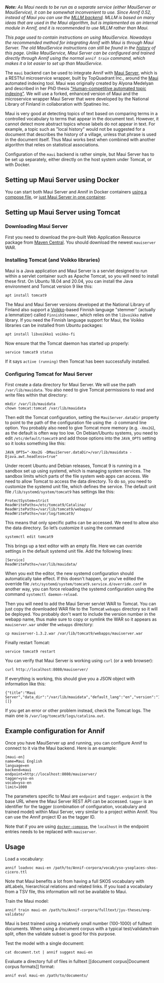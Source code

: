 _**Note:** 
As Maui needs to be run as a separate service (either MauiServer or MauiService), it can be somewhat inconvenient to use. Since Annif 0.52, instead of Maui you can use the [MLLM backend](https://github.com/NatLibFi/Annif/wiki/Backend%3A-MLLM). MLLM is based on many ideas that are used in the Maui algorithm, but is implemented as an internal module in Annif, and it is recommended to use MLLM rather than Maui._

_This page used to contain instructions on using MauiService. Nowadays the recommended method for integrating Annif with Maui is through Maui Server. The old MauiService instructions can still be found in the [history](https://github.com/NatLibFi/Annif/wiki/Backend:-Maui/324767fd4e47089f4d0964bdbe7be635c27c01ec) of this page. Unlike MauiService, Maui Server can be configured and trained directly through Annif using the normal `annif train` command, which makes it a lot easier to set up than MauiService._

The `maui` backend can be used to integrate Annif with [Maui Server](https://github.com/TopQuadrant/MauiServer), which is a RESTful microservice wrapper, built by TopQuadrant Inc., around the [Maui](http://www.medelyan.com/software) automated indexing tool. Maui was originally created by Alyona Medelyan and described in her PhD thesis ["Human-competitive automated topic indexing"](https://hdl.handle.net/10289/3513). We will use a forked, enhanced version of Maui and the microservice wrapper Maui Server that were developed by the National Library of Finland in collaboration with Spatineo Inc.

Maui is very good at detecting topics of text based on comparing terms in a controlled vocabulary to terms that appear in the document text. However, it cannot detect more abstract topics whose labels do not appear in text. For example, a topic such as "local history" would not be suggested for a document that describes the history of a village, unless that phrase is used in the document itself. Thus Maui works best when combined with another algorithm that relies on statistical associations.

Configuration of the `maui` backend is rather simple, but Maui Server has to be set up separately, either directly on the host system under Tomcat, or with Docker.

## Setting up Maui Server using Docker

You can start both Maui Server and Annif in Docker containers [using a compose file](https://github.com/NatLibFi/Annif/wiki/Usage-with-Docker#using-annif-with-gunicorn-nginx-and-maui-backend), or [just Maui Server in one container](https://github.com/NatLibFi/MauiServer/tree/dockerization#usage-with-docker).

## Setting up Maui Server using Tomcat

### Downloading Maui Server

First you need to download the pre-built Web Application Resource package from [Maven Central](https://search.maven.org/search?q=g:fi.nationallibrary). You should download the newest `mauiserver` WAR.

### Installing Tomcat (and Voikko libraries)

Maui is a Java application and Maui Server is a servlet designed to run within a servlet container such as Apache Tomcat, so you will need to install these first. On Ubuntu 18.04 and 20.04, you can install the Java environment and Tomcat version 9 like this:

    apt install tomcat9

The Maui and Maui Server versions developed at the National Library of Finland also support a [Voikko](https://voikko.puimula.org/)-based Finnish language "stemmer" (actually a lemmatizer) called `FinnishStemmer`, which relies on the `libvoikko` native library. If you need the Finnish language support for Maui, the Voikko libraries can be installed from Ubuntu packages:

    apt install libvoikko1 voikko-fi

Now ensure that the Tomcat daemon has started up properly:

    service tomcat9 status

If it says `active (running)` then Tomcat has been successfully installed.

### Configuring Tomcat for Maui Server

First create a data directory for Maui Server. We will use the path `/var/lib/mauidata`. You also need to give Tomcat permissions to read and write files within that directory:

    mkdir /var/lib/mauidata
    chown tomcat:tomcat /var/lib/mauidata

Then edit the Tomcat configuration, setting the `MauiServer.dataDir` property to point to the path of the configuration file using the `-D` command line option. You probably also need to give Tomcat more memory (e.g. `-Xmx2G`), as the default is often way too low. On Debian/Ubuntu systems, you need to edit `/etc/default/tomcat9` and add those options into the `JAVA_OPTS` setting so it looks something like this:

    JAVA_OPTS="-Xmx2G -DMauiServer.dataDir=/var/lib/mauidata -Djava.awt.headless=true"

Under recent Ubuntu and Debian releases, Tomcat 9 is running in a sandbox set up using systemd, which is managing system services. The sandbox limits which parts of the file system web apps can access. We need to allow Tomcat to access the data directory. To do so, you need to customize the systemd unit file, which defines the service. The default unit file `/lib/systemd/system/tomcat9` has settings like this:

    ProtectSystem=strict
    ReadWritePaths=/etc/tomcat9/Catalina/
    ReadWritePaths=/var/lib/tomcat9/webapps/
    ReadWritePaths=/var/log/tomcat9/

This means that only specific paths can be accessed. We need to allow also the data directory. So let’s customize it using the command

    systemctl edit tomcat9

This brings up a text editor with an empty file. Here we can override settings in the default systemd unit file. Add the following lines:

    [Service]
    ReadWritePaths=/var/lib/mauidata/

When you exit the editor, the new systemd configuration should automatically take effect. If this doesn't happen, or you've edited the override file `/etc/systemd/system/tomcat9.service.d/override.conf` in another way, you can force reloading the systemd configuration using the command `systemctl daemon-reload`.

Then you will need to add the Maui Server servlet WAR to Tomcat. You can just copy the downloaded WAR file to the Tomcat `webapps` directory so it will be deployed. You probably don't want to include the version number in the webapp name, thus make sure to copy or symlink the WAR so it appears as `mauiserver.war` under the `webapps` directory:

    cp mauiserver-1.3.2.war /var/lib/tomcat9/webapps/mauiserver.war

Finally restart Tomcat:

    service tomcat9 restart

You can verify that Maui Server is working using `curl` (or a web browser):

    curl http://localhost:8080/mauiserver/

If everything is working, this should give you a JSON object with information like this:

    {"title":"Maui Server","data_dir":"/var/lib/mauidata","default_lang":"en","version":"1.3.2","taggers":[]}

If you get an error or other problem instead, check the Tomcat logs. The main one is `/var/log/tomcat9/logs/catalina.out`.

## Example configuration for Annif

Once you have MauiServer up and running, you can configure Annif to connect to it via the Maui backend. Here is an example:

```
[maui-en]
name=Maui English
language=en
backend=maui
endpoint=http://localhost:8080/mauiserver/
tagger=yso-en
vocab=yso-en
limit=1000
```

The parameters specific to Maui are `endpoint` and `tagger`. `endpoint` is the base URL where the Maui Server REST API can be accessed. `tagger` is an identifier for the tagger (combination of configuration, vocabulary and trained model) within Maui Server, very similar to a project within Annif. You can use the Annif project ID as the tagger ID. 

Note that if you are using [`docker-compose`](https://github.com/NatLibFi/Annif/wiki/Usage-with-Docker#using-annif-with-gunicorn-nginx-and-maui-backend), the `localhost` in the endpoint entries needs to be replaced with `mauiserver`.

## Usage

Load a vocabulary:

    annif loadvoc maui-en /path/to/Annif-corpora/vocab/yso-ysoplaces-skos-cicero.ttl

Note that Maui benefits a lot from having a full SKOS vocabulary with altLabels, hierarchical relations and related links. If you load a vocabulary from a TSV file, this information will not be available to Maui.

Train the Maui model:

    annif train maui-en /path/to/Annif-corpora/fulltext/jyu-theses/eng-validate/

Maui is best trained using a relatively small number (100-1000) of fulltext documents. When using a document corpus with a typical test/validate/train split, often the validate subset is good for this purpose.

Test the model with a single document:

    cat document.txt | annif suggest maui-en

Evaluate a directory full of files in fulltext [[document corpus|Document corpus formats]] format:

    annif eval maui-en /path/to/documents/

